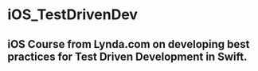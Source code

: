 # iOS_TestDrivenDev

## iOS Course from Lynda.com on developing best practices for Test Driven Development in Swift.
